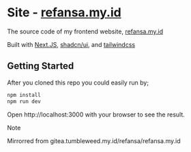 # Site - [refansa.my.id](https://refansa.my.id)

The source code of my frontend website, [refansa.my.id](https://refansa.my.id)

Built with [Next.JS](https://nextjs.org), [shadcn/ui](https://ui.shadcn.com), and [tailwindcss](https://tailwindcss.com)

## Getting Started

After you cloned this repo you could easily run by;

```bash
npm install
npm run dev
```

Open http://localhost:3000 with your browser to see the result.

> [!NOTE]
> Mirrorred from gitea.tumbleweed.my.id/refansa/refansa.my.id